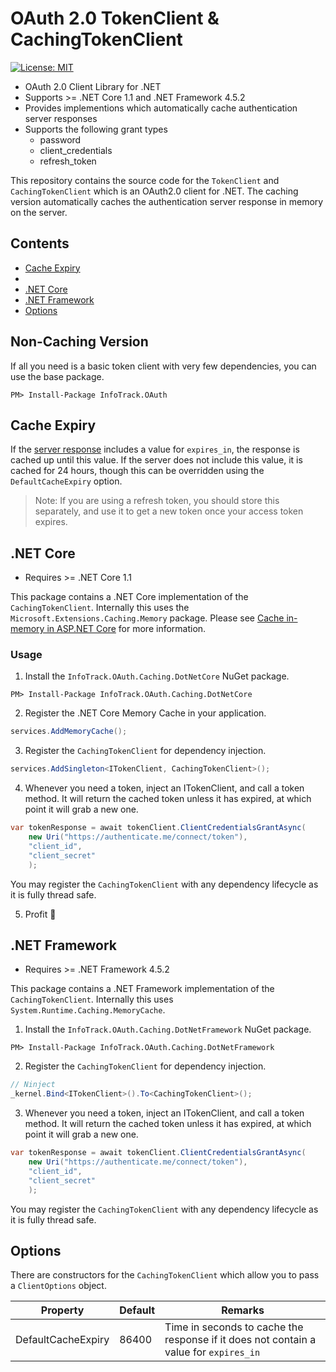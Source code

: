 # OAuth 2.0 TokenClient & CachingTokenClient

[![License: MIT](https://img.shields.io/badge/License-MIT-yellow.svg)](https://opensource.org/licenses/MIT)

- OAuth 2.0 Client Library for .NET
- Supports >= .NET Core 1.1 and .NET Framework 4.5.2
- Provides implementions which automatically cache authentication server responses
- Supports the following grant types
  - password
  - client_credentials
  - refresh_token

This repository contains the source code for the `TokenClient` and `CachingTokenClient` which is an OAuth2.0 client for .NET. The caching version automatically caches the authentication server response in memory on the server.

## Contents

- [Cache Expiry](#cache-expiry)
- 
- [.NET Core](#net-core)
- [.NET Framework](#net-framework)
- [Options](#options)

## Non-Caching Version
If all you need is a basic token client with very few dependencies, you can use the base package.

```
PM> Install-Package InfoTrack.OAuth
```

## Cache Expiry
If the [server response](https://www.oauth.com/oauth2-servers/access-tokens/access-token-response/) includes a value for `expires_in`, the response is cached up until this value. If the server does not include this value, it is cached for 24 hours, though this can be overridden using the `DefaultCacheExpiry` option.

> Note: If you are using a refresh token, you should store this separately, and use it to get a new token once your access token expires.


## .NET Core

- Requires >= .NET Core 1.1

This package contains a .NET Core implementation of the `CachingTokenClient`. Internally this uses the `Microsoft.Extensions.Caching.Memory` package. Please see [Cache in-memory in ASP.NET Core](https://docs.microsoft.com/en-us/aspnet/core/performance/caching/memory) for more information.

### Usage

1. Install the `InfoTrack.OAuth.Caching.DotNetCore` NuGet package.
```
PM> Install-Package InfoTrack.OAuth.Caching.DotNetCore
```

2. Register the .NET Core Memory Cache in your application.

```C#
services.AddMemoryCache();
```

3. Register the `CachingTokenClient` for dependency injection.

```C#
services.AddSingleton<ITokenClient, CachingTokenClient>();
```

4. Whenever you need a token, inject an ITokenClient, and call a token method. It will return the cached token unless it has expired, at which point it will grab a new one.

```C#
var tokenResponse = await tokenClient.ClientCredentialsGrantAsync(
    new Uri("https://authenticate.me/connect/token"),
    "client_id",
    "client_secret"
    );
```
You may register the `CachingTokenClient` with any dependency lifecycle as it is fully thread safe.

5. Profit 🤑


## .NET Framework

- Requires >= .NET Framework 4.5.2

This package contains a .NET Framework implementation of the `CachingTokenClient`. Internally this uses `System.Runtime.Caching.MemoryCache`.

1. Install the `InfoTrack.OAuth.Caching.DotNetFramework` NuGet package.

```
PM> Install-Package InfoTrack.OAuth.Caching.DotNetFramework
```

2. Register the `CachingTokenClient` for dependency injection.

```C#
// Ninject
_kernel.Bind<ITokenClient>().To<CachingTokenClient>();
```

3. Whenever you need a token, inject an ITokenClient, and call a token method. It will return the cached token unless it has expired, at which point it will grab a new one.

```C#
var tokenResponse = await tokenClient.ClientCredentialsGrantAsync(
    new Uri("https://authenticate.me/connect/token"),
    "client_id",
    "client_secret"
    );
```
You may register the `CachingTokenClient` with any dependency lifecycle as it is fully thread safe.

## Options
There are constructors for the `CachingTokenClient` which allow you to pass a `ClientOptions` object.

| Property | Default | Remarks |
| --- | --- | --- |
| DefaultCacheExpiry | 86400 | Time in seconds to cache the response if it does not contain a value for `expires_in`